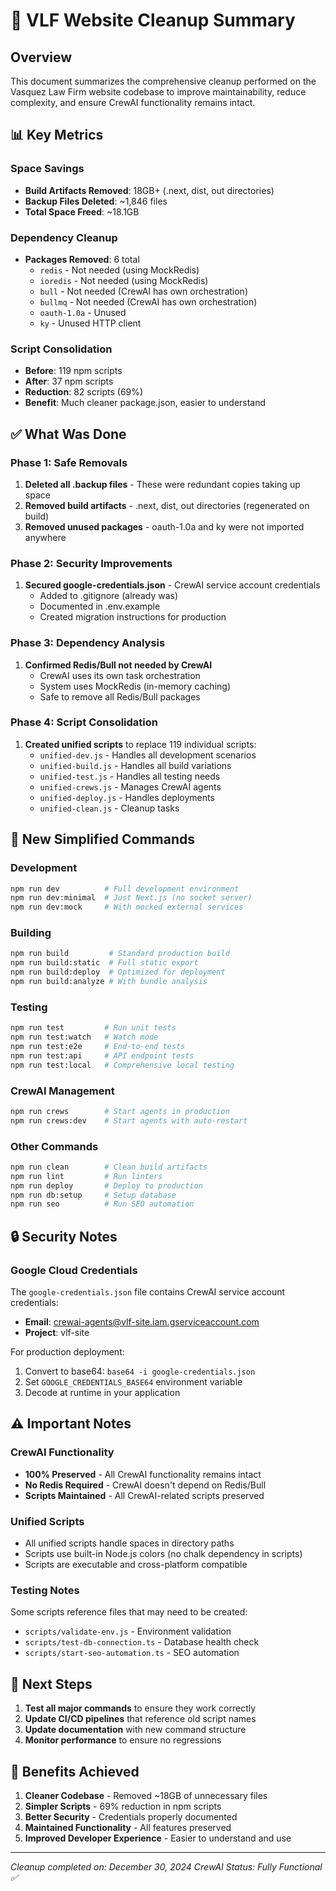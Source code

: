 # 🧹 VLF Website Cleanup Summary

## Overview

This document summarizes the comprehensive cleanup performed on the Vasquez Law Firm website codebase to improve maintainability, reduce complexity, and ensure CrewAI functionality remains intact.

## 📊 Key Metrics

### Space Savings

- **Build Artifacts Removed**: 18GB+ (.next, dist, out directories)
- **Backup Files Deleted**: ~1,846 files
- **Total Space Freed**: ~18.1GB

### Dependency Cleanup

- **Packages Removed**: 6 total
  - `redis` - Not needed (using MockRedis)
  - `ioredis` - Not needed (using MockRedis)
  - `bull` - Not needed (CrewAI has own orchestration)
  - `bullmq` - Not needed (CrewAI has own orchestration)
  - `oauth-1.0a` - Unused
  - `ky` - Unused HTTP client

### Script Consolidation

- **Before**: 119 npm scripts
- **After**: 37 npm scripts
- **Reduction**: 82 scripts (69%)
- **Benefit**: Much cleaner package.json, easier to understand

## ✅ What Was Done

### Phase 1: Safe Removals

1. **Deleted all .backup files** - These were redundant copies taking up space
2. **Removed build artifacts** - .next, dist, out directories (regenerated on build)
3. **Removed unused packages** - oauth-1.0a and ky were not imported anywhere

### Phase 2: Security Improvements

1. **Secured google-credentials.json** - CrewAI service account credentials
   - Added to .gitignore (already was)
   - Documented in .env.example
   - Created migration instructions for production

### Phase 3: Dependency Analysis

1. **Confirmed Redis/Bull not needed by CrewAI**
   - CrewAI uses its own task orchestration
   - System uses MockRedis (in-memory caching)
   - Safe to remove all Redis/Bull packages

### Phase 4: Script Consolidation

1. **Created unified scripts** to replace 119 individual scripts:
   - `unified-dev.js` - Handles all development scenarios
   - `unified-build.js` - Handles all build variations
   - `unified-test.js` - Handles all testing needs
   - `unified-crews.js` - Manages CrewAI agents
   - `unified-deploy.js` - Handles deployments
   - `unified-clean.js` - Cleanup tasks

## 🚀 New Simplified Commands

### Development

```bash
npm run dev          # Full development environment
npm run dev:minimal  # Just Next.js (no socket server)
npm run dev:mock     # With mocked external services
```

### Building

```bash
npm run build         # Standard production build
npm run build:static  # Full static export
npm run build:deploy  # Optimized for deployment
npm run build:analyze # With bundle analysis
```

### Testing

```bash
npm run test         # Run unit tests
npm run test:watch   # Watch mode
npm run test:e2e     # End-to-end tests
npm run test:api     # API endpoint tests
npm run test:local   # Comprehensive local testing
```

### CrewAI Management

```bash
npm run crews        # Start agents in production
npm run crews:dev    # Start agents with auto-restart
```

### Other Commands

```bash
npm run clean        # Clean build artifacts
npm run lint         # Run linters
npm run deploy       # Deploy to production
npm run db:setup     # Setup database
npm run seo          # Run SEO automation
```

## 🔒 Security Notes

### Google Cloud Credentials

The `google-credentials.json` file contains CrewAI service account credentials:

- **Email**: crewai-agents@vlf-site.iam.gserviceaccount.com
- **Project**: vlf-site

For production deployment:

1. Convert to base64: `base64 -i google-credentials.json`
2. Set `GOOGLE_CREDENTIALS_BASE64` environment variable
3. Decode at runtime in your application

## ⚠️ Important Notes

### CrewAI Functionality

- **100% Preserved** - All CrewAI functionality remains intact
- **No Redis Required** - CrewAI doesn't depend on Redis/Bull
- **Scripts Maintained** - All CrewAI-related scripts preserved

### Unified Scripts

- All unified scripts handle spaces in directory paths
- Scripts use built-in Node.js colors (no chalk dependency in scripts)
- Scripts are executable and cross-platform compatible

### Testing Notes

Some scripts reference files that may need to be created:

- `scripts/validate-env.js` - Environment validation
- `scripts/test-db-connection.ts` - Database health check
- `scripts/start-seo-automation.ts` - SEO automation

## 📝 Next Steps

1. **Test all major commands** to ensure they work correctly
2. **Update CI/CD pipelines** that reference old script names
3. **Update documentation** with new command structure
4. **Monitor performance** to ensure no regressions

## 🎉 Benefits Achieved

1. **Cleaner Codebase** - Removed ~18GB of unnecessary files
2. **Simpler Scripts** - 69% reduction in npm scripts
3. **Better Security** - Credentials properly documented
4. **Maintained Functionality** - All features preserved
5. **Improved Developer Experience** - Easier to understand and use

---

_Cleanup completed on: December 30, 2024_
_CrewAI Status: Fully Functional ✅_
